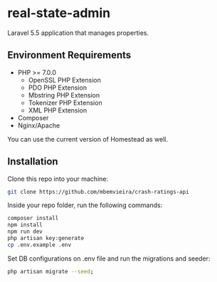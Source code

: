 # real-state-admin

Laravel 5.5 application that manages properties.

## Environment Requirements

- PHP >= 7.0.0
  - OpenSSL PHP Extension
  - PDO PHP Extension
  - Mbstring PHP Extension
  - Tokenizer PHP Extension
  - XML PHP Extension
- Composer
- Nginx/Apache

 You can use the current version of Homestead as well.

## Installation

Clone this repo into your machine:

```bash
git clone https://github.com/mbemvieira/crash-ratings-api
```

Inside your repo folder, run the following commands:

```bash
composer install
npm install
npm run dev
php artisan key:generate
cp .env.example .env
```

Set DB configurations on .env file and run the migrations and seeder:

```bash
php artisan migrate --seed;
```